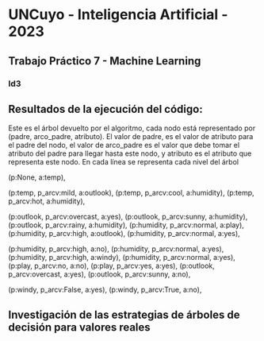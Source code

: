 # UNCuyo - Inteligencia Artificial - 2023
## Trabajo Práctico 7 - Machine Learning

### Id3

## Resultados de la ejecución del código:

Este es el árbol devuelto por el algoritmo, cada nodo está representado por (padre, arco_padre, atributo). El valor de padre, es el valor de atributo para el padre del nodo, el valor de arco_padre es el valor que debe tomar el atributo del padre para llegar hasta este nodo, y atributo es el atributo que representa este nodo. En cada línea se representa cada nivel del árbol

(p:None, a:temp), 

(p:temp, p_arcv:mild, a:outlook), (p:temp, p_arcv:cool, a:humidity), (p:temp, p_arcv:hot, a:humidity), 

(p:outlook, p_arcv:overcast, a:yes), (p:outlook, p_arcv:sunny, a:humidity), (p:outlook, p_arcv:rainy, a:humidity), (p:humidity, p_arcv:normal, a:play), (p:humidity, p_arcv:high, a:outlook), (p:humidity, p_arcv:normal, a:yes), 

(p:humidity, p_arcv:high, a:no), (p:humidity, p_arcv:normal, a:yes), (p:humidity, p_arcv:high, a:windy), (p:humidity, p_arcv:normal, a:yes), (p:play, p_arcv:no, a:no), (p:play, p_arcv:yes, a:yes), (p:outlook, p_arcv:overcast, a:yes), (p:outlook, p_arcv:sunny, a:no), 

(p:windy, p_arcv:False, a:yes), (p:windy, p_arcv:True, a:no), 


## Investigación de las estrategias de árboles de decisión para valores reales